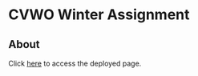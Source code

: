 # CVWO Winter Assignment

## About
Click [here](cvwo-assignment-c89r.onrender.com) to access the deployed page.
